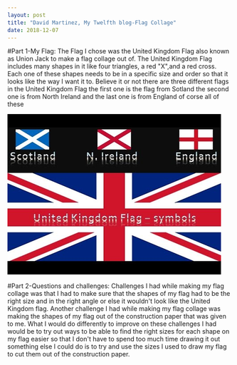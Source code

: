 ```yaml
---
layout: post
title: "David Martinez, My Twelfth blog-Flag Collage"
date: 2018-12-07
---
```


#Part 1-My Flag:
The Flag I chose was the United Kingdom Flag also known as Union Jack to make a flag collage out of. The United Kingdom Flag includes many shapes in it like four triangles, a red "X",and a red cross. Each one of these shapes needs to be in a specific size and order so that it looks like the way I want it to. Believe it or not there are three different flags in the United Kingdom Flag the first one is the flag from Sotland the second one is from North Ireland and the last one is from England of corse all of these 

![United Kingdom Flag](/images/UnitedKingdomFlag.jpg)

#Part 2-Questions and challenges:
Challenges I had while making my flag collage was that I had to make sure that the shapes of my flag had to be the right size and in the right angle or else it wouldn't look like the United Kingdom flag. Another challenge I had while making my flag collage was making the shapes of my flag out of the construction paper that was given to me. What I would do differently to improve on these challenges I had would be to try out ways to be able to find the right sizes for each shape on my flag easier so that I don't have to spend too much time drawing it out something else I could do is to try and use the sizes I used to draw my flag to cut them out of the construction paper.

